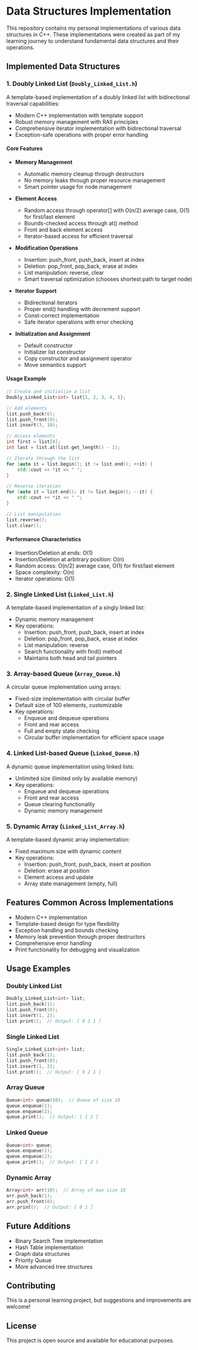 # Data Structures Implementation

This repository contains my personal implementations of various data structures in C++. These implementations were created as part of my learning journey to understand fundamental data structures and their operations.

## Implemented Data Structures

### 1. Doubly Linked List (`Doubly_Linked_List.h`)
A template-based implementation of a doubly linked list with bidirectional traversal capabilities:
- Modern C++ implementation with template support
- Robust memory management with RAII principles
- Comprehensive iterator implementation with bidirectional traversal
- Exception-safe operations with proper error handling

#### Core Features
- **Memory Management**
  - Automatic memory cleanup through destructors
  - No memory leaks through proper resource management
  - Smart pointer usage for node management

- **Element Access**
  - Random access through operator[] with O(n/2) average case, O(1) for first/last element
  - Bounds-checked access through at() method
  - Front and back element access
  - Iterator-based access for efficient traversal

- **Modification Operations**
  - Insertion: push_front, push_back, insert at index
  - Deletion: pop_front, pop_back, erase at index
  - List manipulation: reverse, clear
  - Smart traversal optimization (chooses shortest path to target node)

- **Iterator Support**
  - Bidirectional iterators
  - Proper end() handling with decrement support
  - Const-correct implementation
  - Safe iterator operations with error checking

- **Initialization and Assignment**
  - Default constructor
  - Initializer list constructor
  - Copy constructor and assignment operator
  - Move semantics support

#### Usage Example
```cpp
// Create and initialize a list
Doubly_Linked_List<int> list{1, 2, 3, 4, 5};

// Add elements
list.push_back(6);
list.push_front(0);
list.insert(3, 10);

// Access elements
int first = list[0];
int last = list.at(list.get_length() - 1);

// Iterate through the list
for (auto it = list.begin(); it != list.end(); ++it) {
    std::cout << *it << " ";
}

// Reverse iteration
for (auto it = list.end(); it != list.begin(); --it) {
    std::cout << *it << " ";
}

// List manipulation
list.reverse();
list.clear();
```

#### Performance Characteristics
- Insertion/Deletion at ends: O(1)
- Insertion/Deletion at arbitrary position: O(n)
- Random access: O(n/2) average case, O(1) for first/last element
- Space complexity: O(n)
- Iterator operations: O(1)

### 2. Single Linked List (`Linked_List.h`)
A template-based implementation of a singly linked list:
- Dynamic memory management
- Key operations:
  - Insertion: push_front, push_back, insert at index
  - Deletion: pop_front, pop_back, erase at index
  - List manipulation: reverse
  - Search functionality with find() method
  - Maintains both head and tail pointers

### 3. Array-based Queue (`Array_Queue.h`)
A circular queue implementation using arrays:
- Fixed-size implementation with circular buffer
- Default size of 100 elements, customizable
- Key operations:
  - Enqueue and dequeue operations
  - Front and rear access
  - Full and empty state checking
  - Circular buffer implementation for efficient space usage

### 4. Linked List-based Queue (`Linked_Queue.h`)
A dynamic queue implementation using linked lists:
- Unlimited size (limited only by available memory)
- Key operations:
  - Enqueue and dequeue operations
  - Front and rear access
  - Queue clearing functionality
  - Dynamic memory management

### 5. Dynamic Array (`Linked_List_Array.h`)
A template-based dynamic array implementation:
- Fixed maximum size with dynamic content
- Key operations:
  - Insertion: push_front, push_back, insert at position
  - Deletion: erase at position
  - Element access and update
  - Array state management (empty, full)

## Features Common Across Implementations

- Modern C++ implementation
- Template-based design for type flexibility
- Exception handling and bounds checking
- Memory leak prevention through proper destructors
- Comprehensive error handling
- Print functionality for debugging and visualization

## Usage Examples

### Doubly Linked List
```cpp
Doubly_Linked_List<int> list;
list.push_back(1);
list.push_front(0);
list.insert(1, 2);
list.print();  // Output: [ 0 2 1 ]
```

### Single Linked List
```cpp
Single_Linked_List<int> list;
list.push_back(1);
list.push_front(0);
list.insert(1, 2);
list.print();  // Output: [ 0 2 1 ]
```

### Array Queue
```cpp
Queue<int> queue(10);  // Queue of size 10
queue.enqueue(1);
queue.enqueue(2);
queue.print();  // Output: [ 1 2 ]
```

### Linked Queue
```cpp
Queue<int> queue;
queue.enqueue(1);
queue.enqueue(2);
queue.print();  // Output: [ 1 2 ]
```

### Dynamic Array
```cpp
Array<int> arr(10);  // Array of max size 10
arr.push_back(1);
arr.push_front(0);
arr.print();  // Output: [ 0 1 ]
```

## Future Additions
- Binary Search Tree implementation
- Hash Table implementation
- Graph data structures
- Priority Queue
- More advanced tree structures

## Contributing
This is a personal learning project, but suggestions and improvements are welcome!

## License
This project is open source and available for educational purposes.